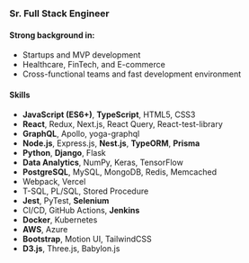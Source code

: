 ### Sr. Full Stack Engineer

#### Strong background in:
  - Startups and MVP development
  - Healthcare, FinTech, and E-commerce
  - Cross-functional teams and fast development environment

#### Skills
  - **JavaScript (ES6+)**, **TypeScript**, HTML5, CSS3
  - **React**, Redux, Next.js, React Query, React-test-library
  - **GraphQL**, Apollo, yoga-graphql
  - **Node.js**, Express.js, **Nest.js**, **TypeORM**, **Prisma**
  - **Python**, **Django**, Flask
  - **Data Analytics**, NumPy, Keras, TensorFlow
  - **PostgreSQL**, MySQL, MongoDB, Redis, Memcached
  - Webpack, Vercel
  - T-SQL, PL/SQL, Stored Procedure
  - **Jest**, PyTest, **Selenium**
  - CI/CD, GitHub Actions, **Jenkins**
  - **Docker**, Kubernetes
  - **AWS**, Azure
  - **Bootstrap**, Motion UI, TailwindCSS
  - **D3.js**, Three.js, Babylon.js
